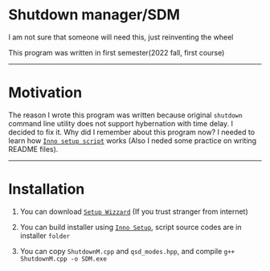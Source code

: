 # Shutdown manager/SDM

I am not sure that someone will need this, just reinventing the wheel

This program was written in first semester(2022 fall, first course)

---

# Motivation

The reason I wrote this program was written because original `shutdown` command line utility does not support hybernation with time delay. I decided to fix it.
Why did I remember about this program now? I needed to learn how [`Inno setup script`](https://jrsoftware.org/isinfo.php) works (Also I neded some practice on writing README files).

---

# Installation

1. You can download [`Setup Wizzard`](https://github.com/Zhassulan1/SDM/blob/main/installer/SDM%20setup.exe) (If you trust stranger from internet)

2. You can build installer using [`Inno Setup`](https://jrsoftware.org/isinfo.php), script source codes are in installer `folder`

3. You can copy `ShutdownM.cpp` and `qsd_modes.hpp`, and compile `g++ ShutdownM.cpp -o SDM.exe`